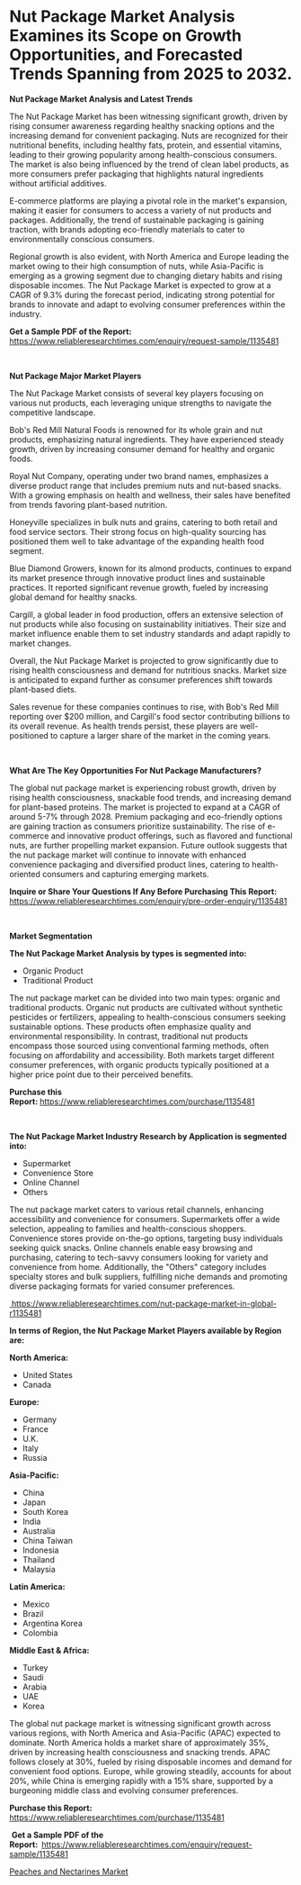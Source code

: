 <p><h1>Nut Package Market Analysis Examines its Scope on Growth Opportunities, and Forecasted Trends Spanning from 2025 to 2032.</h1></p><p><strong>Nut Package Market Analysis and Latest Trends</strong></p>
<p><p>The Nut Package Market has been witnessing significant growth, driven by rising consumer awareness regarding healthy snacking options and the increasing demand for convenient packaging. Nuts are recognized for their nutritional benefits, including healthy fats, protein, and essential vitamins, leading to their growing popularity among health-conscious consumers. The market is also being influenced by the trend of clean label products, as more consumers prefer packaging that highlights natural ingredients without artificial additives.</p><p>E-commerce platforms are playing a pivotal role in the market's expansion, making it easier for consumers to access a variety of nut products and packages. Additionally, the trend of sustainable packaging is gaining traction, with brands adopting eco-friendly materials to cater to environmentally conscious consumers.</p><p>Regional growth is also evident, with North America and Europe leading the market owing to their high consumption of nuts, while Asia-Pacific is emerging as a growing segment due to changing dietary habits and rising disposable incomes. The Nut Package Market is expected to grow at a CAGR of 9.3% during the forecast period, indicating strong potential for brands to innovate and adapt to evolving consumer preferences within the industry.</p></p>
<p><strong>Get a Sample PDF of the Report:&nbsp;</strong> <a href="https://www.reliableresearchtimes.com/enquiry/request-sample/1135481?utm_campaign=3028&utm_medium=2&utm_source=Github&utm_content=ia&utm_term=07042025&utm_id=nut-package">https://www.reliableresearchtimes.com/enquiry/request-sample/1135481</a></p>
<p>&nbsp;</p>
<p><strong>Nut Package Major Market Players</strong></p>
<p><p>The Nut Package Market consists of several key players focusing on various nut products, each leveraging unique strengths to navigate the competitive landscape. </p><p>Bob's Red Mill Natural Foods is renowned for its whole grain and nut products, emphasizing natural ingredients. They have experienced steady growth, driven by increasing consumer demand for healthy and organic foods.</p><p>Royal Nut Company, operating under two brand names, emphasizes a diverse product range that includes premium nuts and nut-based snacks. With a growing emphasis on health and wellness, their sales have benefited from trends favoring plant-based nutrition.</p><p>Honeyville specializes in bulk nuts and grains, catering to both retail and food service sectors. Their strong focus on high-quality sourcing has positioned them well to take advantage of the expanding health food segment.</p><p>Blue Diamond Growers, known for its almond products, continues to expand its market presence through innovative product lines and sustainable practices. It reported significant revenue growth, fueled by increasing global demand for healthy snacks.</p><p>Cargill, a global leader in food production, offers an extensive selection of nut products while also focusing on sustainability initiatives. Their size and market influence enable them to set industry standards and adapt rapidly to market changes.</p><p>Overall, the Nut Package Market is projected to grow significantly due to rising health consciousness and demand for nutritious snacks. Market size is anticipated to expand further as consumer preferences shift towards plant-based diets. </p><p>Sales revenue for these companies continues to rise, with Bob's Red Mill reporting over $200 million, and Cargill's food sector contributing billions to its overall revenue. As health trends persist, these players are well-positioned to capture a larger share of the market in the coming years.</p></p>
<p>&nbsp;</p>
<p><strong>What Are The Key Opportunities For Nut Package Manufacturers?</strong></p>
<p><p>The global nut package market is experiencing robust growth, driven by rising health consciousness, snackable food trends, and increasing demand for plant-based proteins. The market is projected to expand at a CAGR of around 5-7% through 2028. Premium packaging and eco-friendly options are gaining traction as consumers prioritize sustainability. The rise of e-commerce and innovative product offerings, such as flavored and functional nuts, are further propelling market expansion. Future outlook suggests that the nut package market will continue to innovate with enhanced convenience packaging and diversified product lines, catering to health-oriented consumers and capturing emerging markets.</p></p>
<p><strong>Inquire or Share Your Questions If Any Before Purchasing This Report:</strong> <a href="https://www.reliableresearchtimes.com/enquiry/pre-order-enquiry/1135481?utm_campaign=3028&utm_medium=2&utm_source=Github&utm_content=ia&utm_term=07042025&utm_id=nut-package">https://www.reliableresearchtimes.com/enquiry/pre-order-enquiry/1135481</a></p>
<p>&nbsp;</p>
<p><strong>Market Segmentation</strong></p>
<p><strong>The Nut Package Market Analysis by types is segmented into:</strong></p>
<p><ul><li>Organic Product</li><li>Traditional Product</li></ul></p>
<p><p>The nut package market can be divided into two main types: organic and traditional products. Organic nut products are cultivated without synthetic pesticides or fertilizers, appealing to health-conscious consumers seeking sustainable options. These products often emphasize quality and environmental responsibility. In contrast, traditional nut products encompass those sourced using conventional farming methods, often focusing on affordability and accessibility. Both markets target different consumer preferences, with organic products typically positioned at a higher price point due to their perceived benefits.</p></p>
<p><strong>Purchase this Report:&nbsp;</strong><a href="https://www.reliableresearchtimes.com/purchase/1135481?utm_campaign=3028&utm_medium=2&utm_source=Github&utm_content=ia&utm_term=07042025&utm_id=nut-package">https://www.reliableresearchtimes.com/purchase/1135481</a></p>
<p>&nbsp;</p>
<p><strong>The Nut Package Market Industry Research by Application is segmented into:</strong></p>
<p><ul><li>Supermarket</li><li>Convenience Store</li><li>Online Channel</li><li>Others</li></ul></p>
<p><p>The nut package market caters to various retail channels, enhancing accessibility and convenience for consumers. Supermarkets offer a wide selection, appealing to families and health-conscious shoppers. Convenience stores provide on-the-go options, targeting busy individuals seeking quick snacks. Online channels enable easy browsing and purchasing, catering to tech-savvy consumers looking for variety and convenience from home. Additionally, the "Others" category includes specialty stores and bulk suppliers, fulfilling niche demands and promoting diverse packaging formats for varied consumer preferences.</p></p>
<p><a href="https://www.reliableresearchtimes.com/nut-package-market-in-global-r1135481?utm_campaign=3028&utm_medium=2&utm_source=Github&utm_content=ia&utm_term=07042025&utm_id=nut-package">&nbsp;https://www.reliableresearchtimes.com/nut-package-market-in-global-r1135481</a></p>
<p><strong>In terms of Region, the Nut Package Market Players available by Region are:</strong></p>
<p>
    <p> <strong> North America: </strong>
        <ul>
            <li>United States</li>
            <li>Canada</li>
        </ul>
        </p> 
    <p> <strong> Europe: </strong>
        <ul>
            <li>Germany</li>
            <li>France</li>
            <li>U.K.</li>
            <li>Italy</li>
            <li>Russia</li>
        </ul>
        </p> 
    <p> <strong> Asia-Pacific: </strong>
        <ul>
            <li>China</li>
            <li>Japan</li>
            <li>South Korea</li>
            <li>India</li>
            <li>Australia</li>
            <li>China Taiwan</li>
            <li>Indonesia</li>
            <li>Thailand</li>
            <li>Malaysia</li>
        </ul>
        </p> 
    <p> <strong> Latin America: </strong>
        <ul>
            <li>Mexico</li>
            <li>Brazil</li>
            <li>Argentina Korea</li>
            <li>Colombia</li>
        </ul>
        </p> 
    <p> <strong> Middle East & Africa: </strong>
        <ul>
            <li>Turkey</li>
            <li>Saudi</li>
            <li>Arabia</li>
            <li>UAE</li>
            <li>Korea</li>
        </ul>
    </p>
    </p>
<p><p>The global nut package market is witnessing significant growth across various regions, with North America and Asia-Pacific (APAC) expected to dominate. North America holds a market share of approximately 35%, driven by increasing health consciousness and snacking trends. APAC follows closely at 30%, fueled by rising disposable incomes and demand for convenient food options. Europe, while growing steadily, accounts for about 20%, while China is emerging rapidly with a 15% share, supported by a burgeoning middle class and evolving consumer preferences.</p></p>
<p><strong>Purchase this Report: </strong><a href="https://www.reliableresearchtimes.com/purchase/1135481?utm_campaign=3028&utm_medium=2&utm_source=Github&utm_content=ia&utm_term=07042025&utm_id=nut-package">https://www.reliableresearchtimes.com/purchase/1135481</a></p>
<p>&nbsp;<strong>Get a Sample PDF of the Report:&nbsp;&nbsp;</strong><a href="https://www.reliableresearchtimes.com/enquiry/request-sample/1135481?utm_campaign=3028&utm_medium=2&utm_source=Github&utm_content=ia&utm_term=07042025&utm_id=nut-package">https://www.reliableresearchtimes.com/enquiry/request-sample/1135481</a></p>
<p><strong></strong></p>
<p><p><a href="https://github.com/mohmodsiason/Market-Research-Report-List-1/blob/main/peaches-and-nectarines-market.md?utm_campaign=3028&utm_medium=2&utm_source=Github&utm_content=ia&utm_term=07042025&utm_id=nut-package">Peaches and Nectarines Market</a></p></p>